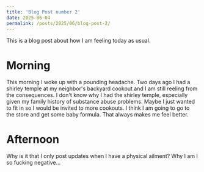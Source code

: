 ```yaml
---
title: 'Blog Post number 2'
date: 2025-06-04
permalink: /posts/2025/06/blog-post-2/
---
```



This is a blog post about how I am feeling today as usual.

Morning
======

This morning I woke up with a pounding headache. Two days ago I had a shirley temple at my neighbor's backyard cookout and I am still reeling from the consequences. I don't know why I had the shirley temple, especially given my family history of substance abuse problems. Maybe I just wanted to fit in so I would be invited to more cookouts. I think I am going to go to the store and get some baby formula. That always makes me feel better. 

Afternoon 
======

Why is it that I only post updates when I have a physical ailment? Why I am I so fucking negative...
